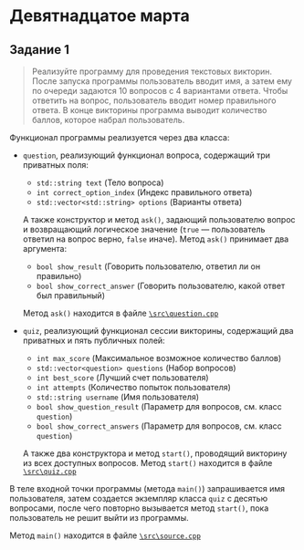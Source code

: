# Девятнадцатое марта

## Задание 1

> Реализуйте программу для проведения текстовых викторин. После запуска программы пользователь вводит имя, а затем ему по очереди задаются 10 вопросов с 4 вариантами ответа. Чтобы ответить на вопрос, пользователь вводит номер правильного ответа. В конце викторины программа выводит количество баллов, которое набрал пользователь. 

Функционал программы реализуется через два класса:

* `question`, реализующий функционал вопроса, содержащий три приватных поля:
  - `std::string text` (Тело вопроса)
  - `int correct_option_index` (Индекс правильного ответа)
  - `std::vector<std::string> options` (Варианты ответа)

  А также конструктор и метод `ask()`, задающий пользователю вопрос и возвращающий логическое значение (`true` — пользователь ответил на вопрос верно, `false` иначе). Метод `ask()` принимает два аргумента:
  - `bool show_result` (Говорить пользователю, ответил ли он правильно)
  - `bool show_correct_answer` (Говорить пользователю, какой ответ был правильный)
  
  Метод `ask()` находится в файле [`\src\question.cpp`](/src/question.cpp#L11)
* `quiz`, реализующий функционал сессии викторины, содержащий два приватных и пять публичных полей:
  - `int max_score` (Максимальное возможное количество баллов)
  - `std::vector<question> questions` (Набор вопросов)
  - `int best_score` (Лучший счет пользователя)
  - `int attempts` (Количество попыток пользователя)
  - `std::string username` (Имя пользователя)
  - `bool show_question_result` (Параметр для вопросов, см. класс `question`)
  - `bool show_correct_answers` (Параметр для вопросов, см. класс `question`)
  
  А также два конструктора и метод `start()`, проводящий викторину из всех доступных вопросов.
  Метод `start()` находится в файле [`\src\quiz.cpp`](/src/quiz.cpp#L26)

В теле входной точки программы (метода `main()`) запрашивается имя пользователя, затем создается экземпляр класса `quiz` с десятью вопросами, после чего повторно вызывается метод `start()`, пока пользователь не решит выйти из программы.

Метод `main()` находится в файле [`\src\source.cpp`](/src/source.cpp#L3)